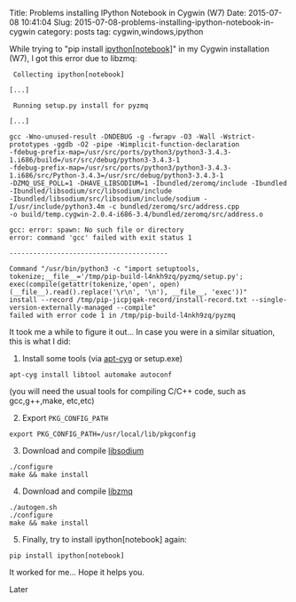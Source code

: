 Title: Problems installing IPython Notebook in Cygwin (W7)
Date: 2015-07-08 10:41:04
Slug: 2015-07-08-problems-installing-ipython-notebook-in-cygwin
category: posts
tag: cygwin,windows,ipython

While trying to "pip install [ipython[notebook]](http://ipython.org/)" in my Cygwin installation (W7), I got this error due to libzmq:

```
 Collecting ipython[notebook]

[...]

 Running setup.py install for pyzmq

[...]

gcc -Wno-unused-result -DNDEBUG -g -fwrapv -O3 -Wall -Wstrict-prototypes -ggdb -O2 -pipe -Wimplicit-function-declaration 
-fdebug-prefix-map=/usr/src/ports/python3/python3-3.4.3-1.i686/build=/usr/src/debug/python3-3.4.3-1 
-fdebug-prefix-map=/usr/src/ports/python3/python3-3.4.3-1.i686/src/Python-3.4.3=/usr/src/debug/python3-3.4.3-1 
-DZMQ_USE_POLL=1 -DHAVE_LIBSODIUM=1 -Ibundled/zeromq/include -Ibundled -Ibundled/libsodium/src/libsodium/include 
-Ibundled/libsodium/src/libsodium/include/sodium -I/usr/include/python3.4m -c bundled/zeromq/src/address.cpp 
-o build/temp.cygwin-2.0.4-i686-3.4/bundled/zeromq/src/address.o

gcc: error: spawn: No such file or directory
error: command 'gcc' failed with exit status 1

----------------------------------------

Command "/usr/bin/python3 -c "import setuptools, tokenize;__file__='/tmp/pip-build-l4nkh9zq/pyzmq/setup.py';
exec(compile(getattr(tokenize,'open', open)(__file__).read().replace('\r\n', '\n'), __file__, 'exec'))" 
install --record /tmp/pip-jicpjqak-record/install-record.txt --single-version-externally-managed --compile" 
failed with error code 1 in /tmp/pip-build-l4nkh9zq/pyzmq
```

It took me a while to figure it out... In case you were in a similar situation, this is what I did:

1) Install some tools (via [apt-cyg](https://github.com/transcode-open/apt-cyg) or setup.exe)
```
apt-cyg install libtool automake autoconf   
```
(you will need the usual tools for compiling C/C++ code, such as gcc,g++,make, etc,etc)

2) Export `PKG_CONFIG_PATH`
```
export PKG_CONFIG_PATH=/usr/local/lib/pkgconfig
```

3) Download and compile [libsodium](https://github.com/jedisct1/libsodium/releases)
```
./configure
make && make install
```

4) Download and compile [libzmq](https://github.com/zeromq/libzmq)
```
./autogen.sh
./configure
make && make install
```

5) Finally, try to install ipython[notebook] again:
```
pip install ipython[notebook]
```

It worked for me... Hope it helps you.

Later
